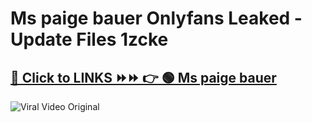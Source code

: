 
 # Ms paige bauer Onlyfans Leaked - Update Files 1zcke

## <h2><a href="https://clipsfans.com/Ms_paige_bauer&ref=git">🔗 Click to LINKS ⏩⏩ 👉 🟢 Ms paige bauer </a></h2>

<a href="https://clipsfans.com/Ms_paige_bauer&ref=git" rel="nofollow" data-target="animated-image.originalLink"><img src="https://i.ibb.co.com/xMMVF88/686577567.gif" alt="Viral Video Original" style="max-width: 100%; display: inline-block;" data-target="animated-image.originalImage"></a>

